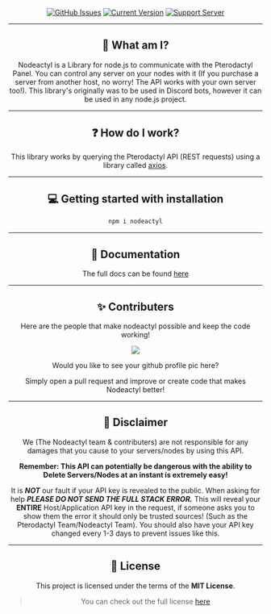 <div align="center">

[![GitHub Issues](https://img.shields.io/github/issues/Burchard36/Nodeactyl.svg?style=for-the-badge)](https://github.com/Burchard36/Nodeactyl/issues)
[![Current Version](https://img.shields.io/github/package-json/v/Nodeactyl/Nodeactyl?style=for-the-badge)](https://github.com/Burchard36/Nodeactyl)
[![Support Server](https://img.shields.io/discord/560595384028758048.svg?label=Discord&logo=Discord&colorB=7289da&style=for-the-badge)](https://discord.gg/HvQ4JTqCvs)

---

## 📌 What am I?

Nodeactyl is a Library for node.js to communicate with the Pterodactyl Panel. You can control any server on your nodes with it (If you purchase a server from another host, no worry! The API works with your own server too!). This library's originally was to be used in Discord bots, however it can be used in any node.js project.

---

## ❓ How do I work?

This library works by querying the Pterodactyl API \(REST requests\) using a library called [axios](https://www.npmjs.com/package/axios).

---

## 💻 Getting started with installation

```bash
npm i nodeactyl
```

---

## 📖 Documentation

The full docs can be found [here](https://docs.nodeactyl.dev)

---

## ✨ Contributers

Here are the people that make nodeactyl possible and keep the code working!

<a href="https://github.com/nodeactyl/nodeactyl/graphs/contributors">
  <img src="https://contrib.rocks/image?repo=nodeactyl/nodeactyl" />
</a>

Would you like to see your github profile pic here?

Simply open a pull request and improve or create code that makes Nodeactyl better!

---

## 🚨 Disclaimer

We \(The Nodeactyl team & contributers\) are not responsible for any damages that you cause to your servers/nodes by using this API.

**Remember: This API can potentially be dangerous with the ability to Delete Servers/Nodes at an instant is extremely easy!**

It is **_NOT_** our fault if your API key is revealed to the public. When asking for help **_PLEASE DO NOT SEND THE FULL STACK ERROR._** This will reveal your **ENTIRE** Host/Application API key in the request, if someone asks you to show them the error it should only be trusted sources! \(Such as the Pterodactyl Team/Nodeactyl Team\). You should also have your API key changed every 1-3 days to prevent issues like this.

---

## 🧾 License

This project is licensed under the terms of the **MIT License**.

> You can check out the full license [here](https://github.com/Burchard36/Nodeactyl/blob/typescript/LICENSE)

</div>

